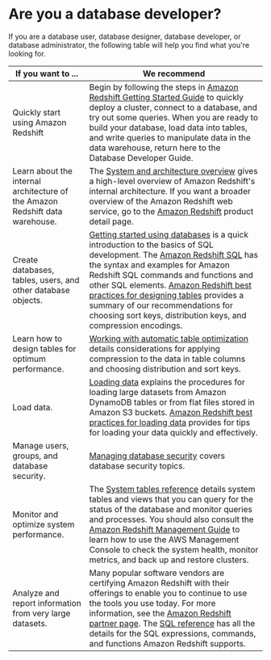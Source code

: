 # Are you a database developer?<a name="c-who-should-use-this-guide"></a>

If you are a database user, database designer, database developer, or database administrator, the following table will help you find what you're looking for\.


| If you want to \.\.\. | We recommend | 
| --- | --- | 
|  <a name="c-other-resources"></a><a name="c-other-resources.title"></a>Quickly start using Amazon Redshift   |  Begin by following the steps in [Amazon Redshift Getting Started Guide](https://docs.aws.amazon.com/redshift/latest/gsg/) to quickly deploy a cluster, connect to a database, and try out some queries\.  When you are ready to build your database, load data into tables, and write queries to manipulate data in the data warehouse, return here to the Database Developer Guide\.  | 
|  Learn about the internal architecture of the Amazon Redshift data warehouse\.  |  The [System and architecture overview](c_redshift_system_overview.md) gives a high\-level overview of Amazon Redshift's internal architecture\.  If you want a broader overview of the Amazon Redshift web service, go to the [Amazon Redshift](https://aws.amazon.com/redshift/) product detail page\.  | 
|  Create databases, tables, users, and other database objects\.  |  [Getting started using databases](https://docs.aws.amazon.com/redshift/latest/gsg/c_intro_to_admin.html) is a quick introduction to the basics of SQL development\. The [Amazon Redshift SQL](c_redshift-sql.md) has the syntax and examples for Amazon Redshift SQL commands and functions and other SQL elements\.  [Amazon Redshift best practices for designing tables](c_designing-tables-best-practices.md) provides a summary of our recommendations for choosing sort keys, distribution keys, and compression encodings\.   | 
|  Learn how to design tables for optimum performance\.  |  [Working with automatic table optimization](t_Creating_tables.md) details considerations for applying compression to the data in table columns and choosing distribution and sort keys\.  | 
|  Load data\.  |  [Loading data](t_Loading_data.md) explains the procedures for loading large datasets from Amazon DynamoDB tables or from flat files stored in Amazon S3 buckets\. [Amazon Redshift best practices for loading data](c_loading-data-best-practices.md) provides for tips for loading your data quickly and effectively\.   | 
|  Manage users, groups, and database security\.  |  [Managing database security](r_Database_objects.md) covers database security topics\.   | 
|  Monitor and optimize system performance\.  |  The [System tables reference](cm_chap_system-tables.md) details system tables and views that you can query for the status of the database and monitor queries and processes\. You should also consult the [Amazon Redshift Management Guide](https://docs.aws.amazon.com/redshift/latest/mgmt/) to learn how to use the AWS Management Console to check the system health, monitor metrics, and back up and restore clusters\.  | 
|  Analyze and report information from very large datasets\.  |  Many popular software vendors are certifying Amazon Redshift with their offerings to enable you to continue to use the tools you use today\. For more information, see the [Amazon Redshift partner page](https://aws.amazon.com/redshift/partners/)\. The [SQL reference](cm_chap_SQLCommandRef.md) has all the details for the SQL expressions, commands, and functions Amazon Redshift supports\.  | 